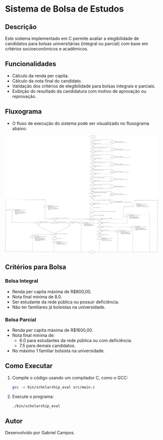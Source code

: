 # Sistema de Bolsa de Estudos

## Descrição
Este sistema implementado em C permite avaliar a elegibilidade de candidatos para bolsas universitárias (integral ou parcial) com base em critérios socioeconômicos e acadêmicos.

## Funcionalidades
- Cálculo da renda per capita.
- Cálculo da nota final do candidato.
- Validação dos critérios de elegibilidade para bolsas integrais e parciais.
- Exibição do resultado da candidatura com motivo de aprovação ou reprovação.

## Fluxograma
- O fluxo de execução do sistema pode ser visualizado no fluxograma abaixo:

![Fluxograma](docs/flowchart-university-scholarship-work.png)

## Critérios para Bolsa
### Bolsa Integral
- Renda per capita máxima de R$800,00.
- Nota final mínima de 8.0.
- Ser estudante da rede pública ou possuir deficiência.
- Não ter familiares já bolsistas na universidade.

### Bolsa Parcial
- Renda per capita máxima de R$1600,00.
- Nota final mínima de:
  - 6.0 para estudantes da rede pública ou com deficiência.
  - 7.5 para demais candidatos.
- No máximo 1 familiar bolsista na universidade.

## Como Executar
1. Compile o código usando um compilador C, como o GCC:
   ```sh
   gcc -o bin/scholarship_eval src/main.c
   ```
2. Execute o programa:
   ```sh
   ./bin/scholarship_eval
   ```

## Autor
Desenvolvido por Gabriel Campos.


